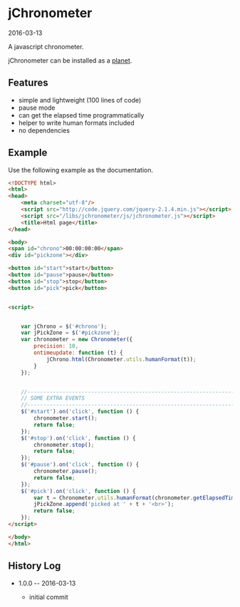 jChronometer
================
2016-03-13


A javascript chronometer.




jChronometer can be installed as a [planet](https://github.com/lingtalfi/Observer/blob/master/article/article.planetReference.eng.md).





Features
-------------

- simple and lightweight (100 lines of code)
- pause mode
- can get the elapsed time programmatically
- helper to write human formats included
- no dependencies




Example
------------

Use the following example as the documentation.



```html
<!DOCTYPE html>
<html>
<head>
    <meta charset="utf-8"/>
    <script src="http://code.jquery.com/jquery-2.1.4.min.js"></script>
    <script src="/libs/jchronometer/js/jchronometer.js"></script>
    <title>Html page</title>
</head>

<body>
<span id="chrono">00:00:00:00</span>
<div id="pickzone"></div>

<button id="start">start</button>
<button id="pause">pause</button>
<button id="stop">stop</button>
<button id="pick">pick</button>


<script>


    var jChrono = $('#chrono');
    var jPickZone = $('#pickzone');
    var chronometer = new Chronometer({
        precision: 10,
        ontimeupdate: function (t) {
            jChrono.html(Chronometer.utils.humanFormat(t));
        }
    });


    //------------------------------------------------------------------------------/
    // SOME EXTRA EVENTS
    //------------------------------------------------------------------------------/
    $('#start').on('click', function () {
        chronometer.start();
        return false;
    });
    $('#stop').on('click', function () {
        chronometer.stop();
        return false;
    });
    $('#pause').on('click', function () {
        chronometer.pause();
        return false;
    });
    $('#pick').on('click', function () {
        var t = Chronometer.utils.humanFormat(chronometer.getElapsedTime());
        jPickZone.append('picked at ' + t + '<br>');
        return false;
    });
</script>

</body>
</html>
```





History Log
------------------
    
- 1.0.0 -- 2016-03-13

    - initial commit
    
    